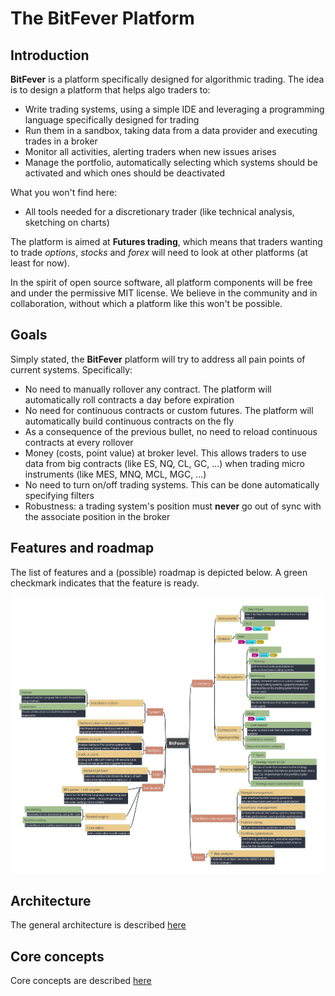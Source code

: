 # The BitFever Platform

## Introduction

**BitFever** is a platform specifically designed for algorithmic trading. The idea is to design a platform that helps
algo traders to:

- Write trading systems, using a simple IDE and leveraging a programming language specifically designed for trading
- Run them in a sandbox, taking data from a data provider and executing trades in a broker
- Monitor all activities, alerting traders when new issues arises
- Manage the portfolio, automatically selecting which systems should be activated and which ones should be deactivated

What you won't find here:
- All tools needed for a discretionary trader (like technical analysis, sketching on charts)

The platform is aimed at **Futures trading**, which means that traders wanting to trade *options*, *stocks* and *forex* will
need to look at other platforms (at least for now).

In the spirit of open source software, all platform components will be free and under the permissive MIT license. 
We believe in the community and in collaboration, without which a platform like this won't be possible. 


## Goals

Simply stated, the **BitFever** platform will try to address all pain points of current systems. Specifically:

- No need to manually rollover any contract. The platform will automatically roll contracts a day before expiration
- No need for continuous contracts or custom futures. The platform will automatically build continuous contracts on the fly
- As a consequence of the previous bullet, no need to reload continuous contracts at every rollover
- Money (costs, point value) at broker level. This allows traders to use data from big contracts (like ES, NQ, CL, GC,
  ...) when trading micro instruments (like MES, MNQ, MCL, MGC, ...)
- No need to turn on/off trading systems. This can be done automatically specifying filters
- Robustness: a trading system's position must **never** go out of sync with the associate position in the broker


## Features and roadmap

The list of features and a (possible) roadmap is depicted below. A green checkmark indicates that the feature is ready.

![screenshot](roadmap.png)


## Architecture

The general architecture is described [here](architecture/architecture.md)

## Core concepts

Core concepts are described [here](concepts/concepts.md)

